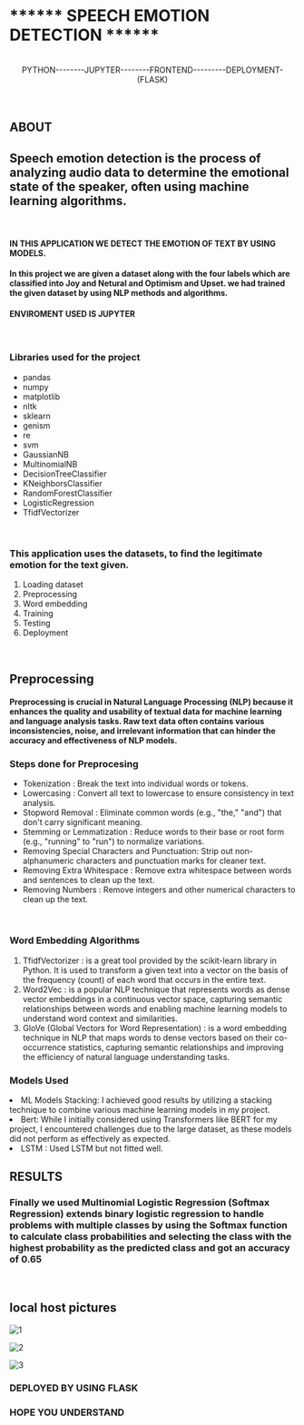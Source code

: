<h1>****** SPEECH EMOTION DETECTION ******</h1>
<br>
<center>PYTHON--------JUPYTER--------FRONTEND---------DEPLOYMENT-(FLASK)</center>
<br>
<BR>
<H2>ABOUT</H2>
<H2>Speech emotion detection is the process of analyzing audio data to determine the emotional state of the speaker, often using machine learning algorithms.</H2>
<BR>
<H4>IN THIS APPLICATION WE DETECT THE EMOTION OF TEXT BY USING MODELS.</H4>
<h4>In this project we are given a dataset along with the four labels which are classified into Joy and Netural and Optimism and Upset. we had trained the given dataset by using NLP methods and algorithms.<h4>
<H4>ENVIROMENT USED IS JUPYTER</H4>
<br>
<h3><b>Libraries used for the project</b></h3>

<ul type=disk>
<li>pandas</li>
<li>numpy</li>
<li>matplotlib</li>
<li>nltk</li>
<li>sklearn</li>
<li>genism</li>
<li>re</li>
<li>svm</li>
<li>GaussianNB</li>
<li>MultinomialNB</li>
<li>DecisionTreeClassifier</li>
<li>KNeighborsClassifier</li>
<li>RandomForestClassifier</li>
<li>LogisticRegression</li>
<li>TfidfVectorizer</li>
</ul>
<br>
<H3>This application uses the datasets, to find the legitimate emotion for the text given.
</h3>

<ol>
 <li>Loading dataset</li>
 <li>Preprocessing</li>
 <li>Word embedding</li>
 <li>Training</li>
 <li>Testing</li>
 <li>Deployment</li>
</ol>

<br>
<h2>Preprocessing</h2>
<h4>Preprocessing is crucial in Natural Language Processing (NLP) because it enhances the quality and usability of textual data for machine learning and language analysis tasks. Raw text data often contains various inconsistencies, noise, and irrelevant information that can hinder the accuracy and effectiveness of NLP models.</h4>

<h3>Steps done for Preprocesing</h3>
<ul type=disk>
<li>Tokenization : Break the text into individual words or tokens.</li>
<li>Lowercasing : Convert all text to lowercase to ensure consistency in text analysis.</li>
<li>Stopword Removal : Eliminate common words (e.g., "the," "and") that don't carry significant meaning.</li>
<li>Stemming or Lemmatization : Reduce words to their base or root form (e.g., "running" to "run") to normalize variations.</li>
<li>Removing Special Characters and Punctuation: Strip out non-alphanumeric characters and punctuation marks for cleaner text.</li>
<li>Removing Extra Whitespace : Remove extra whitespace between words and sentences to clean up the text.</li>
<li>Removing Numbers : Remove integers and other numerical characters to clean up the text.</li>
</ul>
<br>

<h3>Word Embedding Algorithms</h3>

<ol type=disk>
<li>TfidfVectorizer :  is a great tool provided by the scikit-learn library in Python. It is used to transform a given text into a vector on the basis of the frequency (count) of each word that occurs in the entire text.</li>
<li>Word2Vec : is a popular NLP technique that represents words as dense vector embeddings in a continuous vector space, capturing semantic relationships between words and enabling machine learning models to understand word context and similarities.</li>
<li>GloVe (Global Vectors for Word Representation) : is a word embedding technique in NLP that maps words to dense vectors based on their co-occurrence statistics, capturing semantic relationships and improving the efficiency of natural language understanding tasks.</li>
<!-- <li></li>
<li></li> -->
</ol>

<h3>Models Used</h3>
<li>ML Models Stacking: I achieved good results by utilizing a stacking technique to combine various machine learning models in my project.</li>
<li>Bert: While I initially considered using Transformers like BERT for my project, I encountered challenges due to the large dataset, as these models did not perform as effectively as expected.</li>
<li>LSTM : Used LSTM but not fitted well.</li>
<!-- <li></li>
<li></li> -->

<H2>RESULTS</H2>
 <!-- <br>
  <h3>USED CLASSIFIERS ARE:</h3>
  <table>
    <tr>
    <td>Classifier</td>
    <td>Metrics-MCC</td>
    <td>Metrics-ACCURACY</td>
    </tr>
    <TR>
      <td>MultinomialNB</td>
      <td>85.76719103708573</td>
      <td>93.87930464670501</td>
     </tr>
    <TR>
      <td>LogisticRegression</td>
      <td>78.84875639270138</td>
      <td>90.92471412519004</td>
     </tr>
    <TR>
      <td>KNeighborsClassifier</td>
      <td>79.35970411705305</td>
      <td>91.09656950228039</td>
     </tr>
    <TR>
      <td>GradientBoostingClassifier</td>
      <td>59.30651210477634</td>
      <td>82.89378015731377</td>
     </tr>
    <TR>
      <td>CatBoostClassifier</td>
      <td>72.72581200169554</td>
      <td>88.32044418005156</td>
     </tr>
  </table> -->


 <H3>Finally we used Multinomial Logistic Regression (Softmax Regression) extends binary logistic regression to handle problems with multiple classes by using the Softmax function to calculate class probabilities and selecting the class with the highest probability as the predicted class and got an accuracy of 0.65</H3>


 <br>
 <h2> local host pictures</h2>
 
 ![1](https://github.com/SURYAPRAKASHKALYANAM/PEAKY-BLINDERS/assets/115471106/15640e41-f74b-4431-a9ae-cb9b82582024)

![2](https://github.com/SURYAPRAKASHKALYANAM/PEAKY-BLINDERS/assets/115471106/649cd5fe-9119-4f7e-944c-f476328d16ab)

![3](https://github.com/SURYAPRAKASHKALYANAM/PEAKY-BLINDERS/assets/115471106/a697f1b6-8120-444f-b5e6-1a6d85f4ad59)

 <H3>DEPLOYED BY USING FLASK</H3>

  <H3>HOPE YOU UNDERSTAND</H3>  
     

